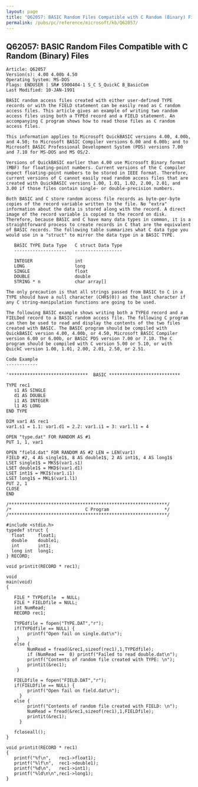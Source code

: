 ```yaml
---
layout: page
title: "Q62057: BASIC Random Files Compatible with C Random (Binary) Files"
permalink: /pubs/pc/reference/microsoft/kb/Q62057/
---
```


## Q62057: BASIC Random Files Compatible with C Random (Binary) Files

	Article: Q62057
	Version(s): 4.00 4.00b 4.50
	Operating System: MS-DOS
	Flags: ENDUSER | SR# S900404-1 S_C S_QuickC B_BasicCom
	Last Modified: 10-JAN-1991
	
	BASIC random access files created with either user-defined TYPE
	records or with the FIELD statement can be easily read as C random
	access files. This article gives an example of writing two random
	access files using both a TYPEd record and a FIELD statement. An
	accompanying C program shows how to read those files as C random
	access files.
	
	This information applies to Microsoft QuickBASIC versions 4.00, 4.00b,
	and 4.50; to Microsoft BASIC Compiler versions 6.00 and 6.00b; and to
	Microsoft BASIC Professional Development System (PDS) versions 7.00
	and 7.10 for MS-DOS and MS OS/2.
	
	Versions of QuickBASIC earlier than 4.00 use Microsoft Binary format
	(MBF) for floating-point numbers. Current versions of the C compiler
	expect floating-point numbers to be stored in IEEE format. Therefore,
	current versions of C cannot easily read random access files that are
	created with QuickBASIC versions 1.00, 1.01, 1.02, 2.00, 2.01, and
	3.00 if those files contain single- or double-precision numbers.
	
	Both BASIC and C store random access file records as byte-per-byte
	copies of the record variable written to the file. No "extra"
	information about the data is stored along with the record. A direct
	image of the record variable is copied to the record on disk.
	Therefore, because BASIC and C have many data types in common, it is a
	straightforward process to create records in C that are the equivalent
	of BASIC records. The following table summarizes what C data type you
	would use in a "struct" to mirror the data type in a BASIC TYPE.
	
	   BASIC TYPE Data Type   C struct Data Type
	   --------------------   ------------------
	
	   INTEGER                int
	   LONG                   long
	   SINGLE                 float
	   DOUBLE                 double
	   STRING * n             char array[]
	
	The only precaution is that all strings passed from BASIC to C in a
	TYPE should have a null character (CHR$(0)) as the last character if
	any C string-manipulation functions are going to be used.
	
	The following BASIC example shows writing both a TYPEd record and a
	FIELDed record to a BASIC random access file. The following C program
	can then be used to read and display the contents of the two files
	created with BASIC. The BASIC program should be compiled with
	QuickBASIC version 4.00, 4.00b, or 4.50, Microsoft BASIC Compiler
	version 6.00 or 6.00b, or BASIC PDS version 7.00 or 7.10. The C
	program should be compiled with C version 5.00 or 5.10, or with
	QuickC version 1.00, 1.01, 2.00, 2.01, 2.50, or 2.51.
	
	Code Example
	------------
	
	'******************************  BASIC ***************************
	
	TYPE rec1
	   s1 AS SINGLE
	   d1 AS DOUBLE
	   i1 AS INTEGER
	   l1 AS LONG
	END TYPE
	
	DIM var1 AS rec1
	var1.s1 = 1.1: var1.d1 = 2.2: var1.i1 = 3: var1.l1 = 4
	
	OPEN "type.dat" FOR RANDOM AS #1
	PUT 1, 1, var1
	
	OPEN "field.dat" FOR RANDOM AS #2 LEN = LEN(var1)
	FIELD #2, 4 AS single1$, 8 AS double1$, 2 AS int1$, 4 AS long1$
	LSET single1$ = MKS$(var1.s1)
	LSET double1$ = MKD$(var1.d1)
	LSET int1$ = MKI$(var1.i1)
	LSET long1$ = MKL$(var1.l1)
	PUT 2, 1
	CLOSE
	END
	
	/************************************************************/
	/*                            C Program                     */
	/************************************************************/
	
	#include <stdio.h>
	typedef struct {
	  float     float1;
	  double    double1;
	  int       int1;
	  long int  long1;
	} RECORD;
	
	void printit(RECORD * rec1);
	
	void
	main(void)
	{
	
	   FILE * TYPEdfile  = NULL;
	   FILE * FIELDfile = NULL;
	   int NumRead;
	   RECORD rec1;
	
	   TYPEdfile = fopen("TYPE.DAT","r");
	   if(TYPEdfile == NULL) {
	        printf("Open fail on single.dat\n");
	    }
	   else {
	        NumRead = fread(&rec1,sizeof(rec1),1,TYPEdfile);
	        if (NumRead ==  0) printf("Failed to read double.dat\n");
	        printf("Contents of random file created with TYPE: \n");
	        printit(&rec1);
	    }
	
	   FIELDfile = fopen("FIELD.DAT","r");
	   if(FIELDfile == NULL) {
	        printf("Open fail on field.dat\n");
	     }
	   else {
	        printf("Contents of random file created with FIELD: \n");
	        NumRead = fread(&rec1,sizeof(rec1),1,FIELDfile);
	        printit(&rec1);
	     }
	
	   fcloseall();
	}
	
	void printit(RECORD * rec1)
	{
	   printf("%f\n",   rec1->float1);
	   printf("%lf\n",  rec1->double1);
	   printf("%d\n",   rec1->int1);
	   printf("%ld\n\n",rec1->long1);
	}
